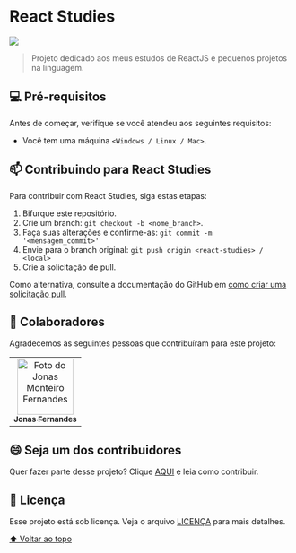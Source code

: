 # React Studies


<img src="https://www.google.com/imgres?imgurl=https%3A%2F%2Fwww.alura.com.br%2Fartigos%2Fassets%2Freact-conheca-novidades-versao-18-react%2Freact-conheca-novidades-versao-18-react.png&imgrefurl=https%3A%2F%2Fwww.alura.com.br%2Fartigos%2Freact-conheca-novidades-versao-18-react&tbnid=IxsdY6IypEo5AM&vet=12ahUKEwjij8qaqKH6AhVRNbkGHV28BYoQMygFegUIARDmAQ..i&docid=idsOCuvuxhSrKM&w=600&h=323&q=react&ved=2ahUKEwjij8qaqKH6AhVRNbkGHV28BYoQMygFegUIARDmAQ"> 

> Projeto dedicado aos meus estudos de ReactJS e pequenos projetos na linguagem.

<!---### Ajustes e melhorias

O projeto ainda está em desenvolvimento e as próximas atualizações serão voltadas nas seguintes tarefas:

- [x] Tarefa 1
- [x] Tarefa 2
- [x] Tarefa 3
- [ ] Tarefa 4
- [ ] Tarefa 5
--->

## 💻 Pré-requisitos

Antes de começar, verifique se você atendeu aos seguintes requisitos:
<!---Estes são apenas requisitos de exemplo. Adicionar, duplicar ou remover conforme necessário--->
<!---* Você instalou a versão mais recente de `<linguagem / dependência / requeridos>`--->
* Você tem uma máquina `<Windows / Linux / Mac>`. 
<!---* Você leu `<guia / link / documentação_relacionada_ao_projeto>`.--->

<!---## 🚀 Instalando <nome_do_projeto>

Para instalar o <nome_do_projeto>, siga estas etapas:

Linux e macOS:
```
<comando_de_instalação>
```

Windows:
```
<comando_de_instalação>
```
--->
<!---## ☕ Usando <nome_do_projeto>

Para usar <nome_do_projeto>, siga estas etapas:

```
<exemplo_de_uso>
```

Adicione comandos de execução e exemplos que você acha que os usuários acharão úteis. Fornece uma referência de opções para pontos de bônus!
--->
## 📫 Contribuindo para React Studies
<!---Se o seu README for longo ou se você tiver algum processo ou etapas específicas que deseja que os contribuidores sigam, considere a criação de um arquivo CONTRIBUTING.md separado--->
Para contribuir com React Studies, siga estas etapas:

1. Bifurque este repositório.
2. Crie um branch: `git checkout -b <nome_branch>`.
3. Faça suas alterações e confirme-as: `git commit -m '<mensagem_commit>'`
4. Envie para o branch original: `git push origin <react-studies> / <local>`
5. Crie a solicitação de pull.

Como alternativa, consulte a documentação do GitHub em [como criar uma solicitação pull](https://help.github.com/en/github/collaborating-with-issues-and-pull-requests/creating-a-pull-request).

## 🤝 Colaboradores

Agradecemos às seguintes pessoas que contribuíram para este projeto:

<table>
  <tr>
    <td align="center">
      <a href="#">
        <img src="https://github.com/account" width="100px;" alt="Foto do Jonas Monteiro Fernandes"/><br>
        <sub>
          <b>Jonas Fernandes</b>
        </sub>
      </a>
    </td>
    
  </tr>
</table>


## 😄 Seja um dos contribuidores<br>

Quer fazer parte desse projeto? Clique [AQUI](CONTRIBUTING.md) e leia como contribuir.

## 📝 Licença

Esse projeto está sob licença. Veja o arquivo [LICENÇA](LICENSE.md) para mais detalhes.

[⬆ Voltar ao topo](#nome-do-projeto)<br>